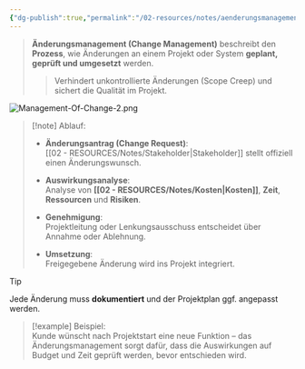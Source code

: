 ```yaml
---
{"dg-publish":true,"permalink":"/02-resources/notes/aenderungsmanagement/","tags":["projektmanagement","GFN/prüfungsrelevant/AP1/vorbereitung"],"noteIcon":"","updated":"2025-07-12T13:31:41.327+02:00"}
---
```



>**Änderungsmanagement (Change Management)** beschreibt den **Prozess**, wie Änderungen an einem Projekt oder System **geplant, geprüft und umgesetzt** werden.
> 
>> Verhindert unkontrollierte Änderungen (Scope Creep) und sichert die Qualität im Projekt.

![Management-Of-Change-2.png](/img/user/02%20-%20RESOURCES/Files/Management-Of-Change-2.png)
> [!note] Ablauf:
> 
> - **Änderungsantrag (Change Request)**:  
>     [[02 - RESOURCES/Notes/Stakeholder\|Stakeholder]] stellt offiziell einen Änderungswunsch.
>     
> - **Auswirkungsanalyse**:  
>     Analyse von **[[02 - RESOURCES/Notes/Kosten\|Kosten]]**, **Zeit**, **Ressourcen** und **Risiken**.
>     
> - **Genehmigung**:  
>     Projektleitung oder Lenkungsausschuss entscheidet über Annahme oder Ablehnung.
>     
> - **Umsetzung**:  
>     Freigegebene Änderung wird ins Projekt integriert.
>     

> [!tip]  
> Jede Änderung muss **dokumentiert** und der Projektplan ggf. angepasst werden.

> [!example] Beispiel:  
> Kunde wünscht nach Projektstart eine neue Funktion – das Änderungsmanagement sorgt dafür, dass die Auswirkungen auf Budget und Zeit geprüft werden, bevor entschieden wird.
